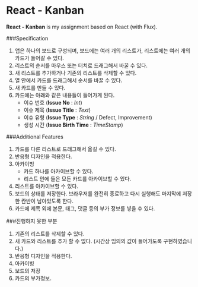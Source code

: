 # React - Kanban
**React - Kanban** is my assignment based on React (with Flux).

###Specification
1. 앱은 하나의 보드로 구성되며, 보드에는 여러 개의 리스트가, 리스트에는 여러 개의 카드가 들어갈 수 있다.
3. 리스트의 순서를 마우스 또는 터치로 드래그해서 바꿀 수 있다.
4. 새 리스트를 추가하거나 기존의 리스트를 삭제할 수 있다.
5. 열 안에서 카드를 드래그해서 순서를 바꿀 수 있다.
6. 새 카드를 만들 수 있다.
7. 카드에는 아래와 같은 내용들이 들어가게 된다.
	- 이슈 번호 (**Issue No** : *Int*)
	- 이슈 제목 (**Issue Title** : *Text*)
	- 이슈 유형 (**Issue Type** : *String* / Defect, Improvement)
	- 생성 시간 (**Issue Birth Time** : *TimeStamp*)

###Additional Features
1. 카드를 다른 리스트로 드래그해서 옮길 수 있다.
2. 반응형 디자인을 적용한다.
3. 아카이빙
	- 카드 하나를 아카이브할 수 있다.
	- 리스트 안에 들은 모든 카드를 아카이브할 수 있다.
4. 리스트를 아카이브할 수 있다.
5. 보드의 상태를 저장한다. 브라우저를 완전히 종료하고 다시 실행해도 마지막에 저장한 칸반이 남아있도록 한다.
6. 카드에 제목 외에 본문, 태그, 댓글 등의 부가 정보를 넣을 수 있다.



###진행하지 못한 부분
1. 기존의 리스트를 삭제할 수 있다.
2. 새 카드와 리스트를 추가 할 수 없다. (시간상 임의의 값이 들어가도록 구현하였습니다.)
3. 반응형 디자인을 적용한다.
4. 아카이빙
5. 보드의 저장
6. 카드의 부가정보.